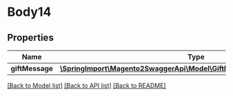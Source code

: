 # Body14

## Properties
Name | Type | Description | Notes
------------ | ------------- | ------------- | -------------
**giftMessage** | [**\SpringImport\Magento2SwaggerApi\Model\GiftMessageDataMessageInterface**](GiftMessageDataMessageInterface.md) |  | 

[[Back to Model list]](../README.md#documentation-for-models) [[Back to API list]](../README.md#documentation-for-api-endpoints) [[Back to README]](../README.md)



